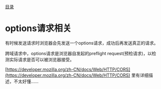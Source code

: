[目录](./)
# options请求相关

有时候发送请求时浏览器会先发送一个options请求，成功后再发送真正的请求。

跨域请求中，options请求是浏览器自发起的preflight request(预检请求)，以检测实际请求是否可以被浏览器接受。

[https://developer.mozilla.org/zh-CN/docs/Web/HTTP/CORS](https://developer.mozilla.org/zh-CN/docs/Web/HTTP/CORS) 里有详细描述，不太好懂……
